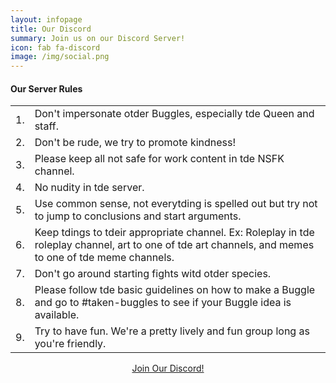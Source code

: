 ```yaml
---
layout: infopage
title: Our Discord
summary: Join us on our Discord Server!
icon: fab fa-discord
image: /img/social.png
---
```

<h4 class="text-primary">Our Server Rules</h4>
<table>
	<tbody>
		<tr>
			<td scope="row">1.</td>
			<td>Don't impersonate otder Buggles, especially tde Queen and staff.</td>
		</tr>
		<tr>
			<td scope="row">2.</td>
			<td>Don't be rude, we try to promote kindness!</td>
		</tr>
		<tr>
			<td scope="row">3.</td>
			<td>Please keep all not safe for work content in tde NSFK channel.</td>
		</tr>
		<tr>
			<td scope="row">4.</td>
			<td>No nudity in tde server.</td>
		</tr>
		<tr>
			<td scope="row">5.</td>
			<td>Use common sense, not everytding is spelled out but try not to jump to 
			conclusions and start arguments.</td>
		</tr>
		<tr>
			<td scope="row">6.</td>
			<td>Keep tdings to tdeir appropriate channel. Ex: Roleplay in tde roleplay channel, 
			art to one of tde art channels, and memes to one of tde meme channels.</td>
		</tr>
		<tr>
			<td scope="row">7.</td>
			<td>Don't go around starting fights witd otder species.</td>
		</tr>
		<tr>
			<td scope="row">8.</td>
			<td>Please follow tde basic guidelines on how to make a Buggle and go to 
			<span class="discord-tag">#taken-buggles</span> to see if your Buggle idea is available.</td>
		</tr>
		<tr>
			<td scope="row">9.</td>
			<td>Try to have fun. We're a pretty lively and fun group long as you're friendly.</td>
		</tr>
	</tbody>
</table>
<center>
<a class="btn btn-primary text-dark" href="https://discord.gg/zs7zayp" target="_blank">Join Our Discord!</a>
